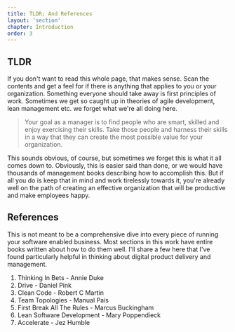 ```yaml
---
title: TLDR; And References
layout: 'section'
chapter: Introduction
order: 3
---
```


## TLDR

If you don't want to read this whole page, that makes sense. Scan the contents and get a feel for if there is anything that applies to you or your organization. Something everyone should take away is first principles of work. Sometimes we get so caught up in theories of agile development, lean management etc. we forget what we're all doing here.

> Your goal as a manager is to find people who are smart, skilled and enjoy exercising their skills. Take those people and harness their skills in a way that they can create the most possible value for your organization.

This sounds obvious, of course, but sometimes we forget this is what it all comes down to. Obviously, this is easier said than done, or we would have thousands of management books describing how to accomplish this. But if all you do is keep that in mind and work tirelessly towards it, you're already well on the path of creating an effective organization that will be productive and make employees happy.

## References

This is not meant to be a comprehensive dive into every piece of running your software enabled business. Most sections in this work have entire books written about how to do them well. I'll share a few here that I've found particularly helpful in thinking about digital product delivery and management.

1. Thinking In Bets - Annie Duke
2. Drive - Daniel Pink
3. Clean Code - Robert C Martin
4. Team Topologies - Manual Pais
5. First Break All The Rules - Marcus Buckingham
6. Lean Software Development - Mary Poppendieck
7. Accelerate - Jez Humble
